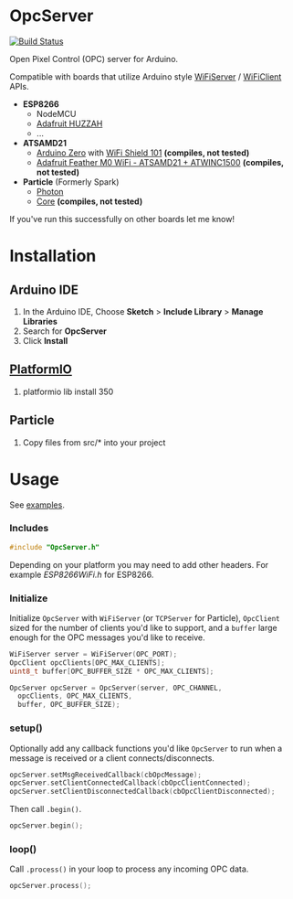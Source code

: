 # OpcServer

[![Build Status](https://travis-ci.org/plasticrake/OpcServer.svg?branch=master)](https://travis-ci.org/plasticrake/OpcServer)

Open Pixel Control (OPC) server for Arduino.

Compatible with boards that utilize Arduino style [WiFiServer](https://www.arduino.cc/en/Reference/WiFiServer) / [WiFiClient](https://www.arduino.cc/en/Reference/WiFiClient) APIs.

- **ESP8266**
  - NodeMCU
  - [Adafruit HUZZAH](https://www.adafruit.com/products/2471)
  - ...
- **ATSAMD21**
  - [Arduino Zero](https://www.arduino.cc/en/Main/ArduinoBoardZero) with [WiFi Shield 101](https://www.arduino.cc/en/Main/ArduinoWiFiShield101) **(compiles, not tested)**
  - [Adafruit Feather M0 WiFi - ATSAMD21 + ATWINC1500](https://www.adafruit.com/product/3010) **(compiles, not tested)**
- **Particle** (Formerly Spark)
  - [Photon](https://docs.particle.io/datasheets/photon-datasheet/)
  - [Core](https://docs.particle.io/datasheets/core-datasheet/) **(compiles, not tested)**

If you've run this successfully on other boards let me know!

# Installation

## Arduino IDE
1. In the Arduino IDE, Choose **Sketch** > **Include Library** > **Manage Libraries**
2. Search for **OpcServer**
3. Click **Install**

## [PlatformIO](http://platformio.org/lib/show/350/OpcServer)
1. platformio lib install 350

## Particle
1. Copy files from src/* into your project

# Usage
See [examples](https://github.com/plasticrake/OpcServer/tree/master/examples).
### Includes
```c++
#include "OpcServer.h"
```
Depending on your platform you may need to add other headers. For example _ESP8266WiFi.h_ for ESP8266.

### Initialize
Initialize `OpcServer` with `WiFiServer` (or `TCPServer` for Particle), `OpcClient` sized for the number of clients you'd like to support, and a `buffer` large enough for the OPC messages you'd like to receive.
```c++
WiFiServer server = WiFiServer(OPC_PORT);
OpcClient opcClients[OPC_MAX_CLIENTS];
uint8_t buffer[OPC_BUFFER_SIZE * OPC_MAX_CLIENTS];

OpcServer opcServer = OpcServer(server, OPC_CHANNEL,
  opcClients, OPC_MAX_CLIENTS,
  buffer, OPC_BUFFER_SIZE);
```

### setup()

Optionally add any callback functions you'd like `OpcServer` to run when a message is received or a client connects/disconnects.
```c++
opcServer.setMsgReceivedCallback(cbOpcMessage);
opcServer.setClientConnectedCallback(cbOpcClientConnected);
opcServer.setClientDisconnectedCallback(cbOpcClientDisconnected);
```
Then call `.begin()`.
```c++
opcServer.begin();
```

### loop()
Call `.process()` in your loop to process any incoming OPC data.
```c++
opcServer.process();
```
